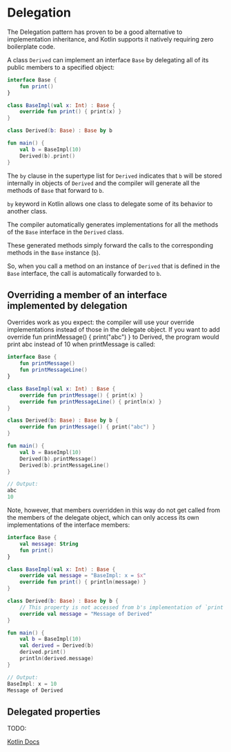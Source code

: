 # Delegation

The Delegation pattern has proven to be a good alternative to implementation inheritance, and Kotlin supports it natively requiring zero boilerplate code.

A class `Derived` can implement an interface `Base` by delegating all of its public members to a specified object:

```Kotlin
interface Base {
    fun print()
}

class BaseImpl(val x: Int) : Base {
    override fun print() { print(x) }
}

class Derived(b: Base) : Base by b

fun main() {
    val b = BaseImpl(10)
    Derived(b).print()
}
```

The `by` clause in the supertype list for `Derived` indicates that `b` will be stored internally in objects of `Derived` and the compiler will generate all the methods of `Base` that forward to `b`.

`by` keyword in Kotlin allows one class to delegate some of its behavior to another class.

<note>

The compiler automatically generates implementations for all the methods of the `Base` interface in the `Derived` class. 

These generated methods simply forward the calls to the corresponding methods in the `Base` instance (`b`). 

So, when you call a method on an instance of `Derived` that is defined in the `Base` interface, the call is automatically forwarded to `b`.
</note>

## Overriding a member of an interface implemented by delegation

Overrides work as you expect: the compiler will use your override implementations instead of those in the delegate object. If you want to add override fun printMessage() { print("abc") } to Derived, the program would print abc instead of 10 when printMessage is called:

```Kotlin
interface Base {
    fun printMessage()
    fun printMessageLine()
}

class BaseImpl(val x: Int) : Base {
    override fun printMessage() { print(x) }
    override fun printMessageLine() { println(x) }
}

class Derived(b: Base) : Base by b {
    override fun printMessage() { print("abc") }
}

fun main() {
    val b = BaseImpl(10)
    Derived(b).printMessage()
    Derived(b).printMessageLine()
}

// Output:
abc
10
```

Note, however, that members overridden in this way do not get called from the members of the delegate object, which can only access its own implementations of the interface members:

```Kotlin
interface Base {
    val message: String
    fun print()
}

class BaseImpl(val x: Int) : Base {
    override val message = "BaseImpl: x = $x"
    override fun print() { println(message) }
}

class Derived(b: Base) : Base by b {
    // This property is not accessed from b's implementation of `print`
    override val message = "Message of Derived"
}

fun main() {
    val b = BaseImpl(10)
    val derived = Derived(b)
    derived.print()
    println(derived.message)
}

// Output:
BaseImpl: x = 10
Message of Derived
```

## Delegated properties

TODO:

[Kotlin Docs](https://kotlinlang.org/docs/delegated-properties.html)